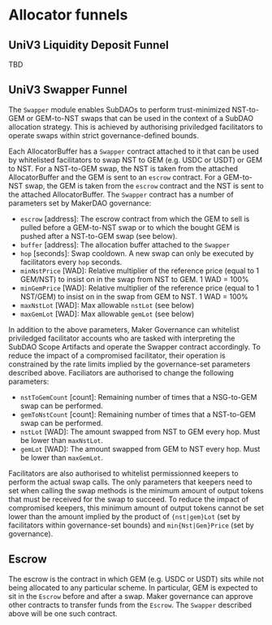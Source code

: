 # Allocator funnels

## UniV3 Liquidity Deposit Funnel

TBD

## UniV3 Swapper Funnel

The `Swapper` module enables SubDAOs to perform trust-minimized NST-to-GEM or GEM-to-NST swaps that can be used in the context of a SubDAO allocation strategy. This is achieved by authorising priviledged facilitators to operate swaps within strict governance-defined bounds.

Each AllocatorBuffer has a `Swapper` contract attached to it that can be used by whitelisted facilitators to swap NST to GEM (e.g. USDC or USDT) or GEM to NST. For a NST-to-GEM swap, the NST is taken from the attached AllocatorBuffer and the GEM is sent to an `escrow` contract. For a GEM-to-NST swap, the GEM is taken from the `escrow` contract and the NST is sent to the attached AllocatorBuffer. The `Swapper` contract has a number of parameters set by MakerDAO governance:

- `escrow` [address]: The escrow contract from which the GEM to sell is pulled before a GEM-to-NST swap or to which the bought GEM is pushed after a NST-to-GEM swap (see below).
- `buffer` [address]: The allocation buffer attached to the `Swapper`
- `hop` [seconds]: Swap cooldown. A new swap can only be executed by facilitators every `hop` seconds.
- `minNstPrice` [WAD]: Relative multiplier of the reference price (equal to 1 GEM/NST) to insist on in the swap from NST to GEM. 1 WAD = 100%
- `minGemPrice` [WAD]: Relative multiplier of the reference price (equal to 1 NST/GEM) to insist on in the swap from GEM to NST. 1 WAD = 100%
- `maxNstLot` [WAD]: Max allowable `nstLot` (see below)
- `maxGemLot` [WAD]: Max allowable `gemLot` (see below)

In addition to the above parameters, Maker Governance can whitelist priviledged facilitator accounts who are tasked with interpreting the SubDAO Scope Artifacts and operate the Swapper contract accordingly. To reduce the impact of a compromised facilitator, their operation is constrained by the rate limits implied by the governance-set parameters described above. Faciliators are authorised to change the following parameters:

- `nstToGemCount` [count]: Remaining number of times that a NSG-to-GEM swap can be performed.
- `gemToNstCount` [count]: Remaining number of times that a NST-to-GEM swap can be performed.
- `nstLot` [WAD]: The amount swapped from NST to GEM every hop. Must be lower than `maxNstLot`.
- `gemLot` [WAD]: The amount swapped from GEM to NST every hop. Must be lower than `maxGemLot`.

Facilitators are also authorised to whitelist permissionned keepers to perform the actual swap calls. The only parameters that keepers need to set when calling the swap methods is the minimum amount of output tokens that must be received for the swap to succeed. To reduce the impact of compromised keepers, this minimum amount of output tokens cannot be set lower than the amount implied by the product of `{nst|gem}Lot` (set by facilitators within governance-set bounds) and `min{Nst|Gem}Price` (set by governance).

## Escrow

The escrow is the contract in which GEM (e.g. USDC or USDT) sits while not being allocated to any particular scheme. In particular, GEM is expected to sit in the `Escrow` before and after a swap. Maker governance can approve other contracts to transfer funds from the `Escrow`. The `Swapper` described above will be one such contract.
